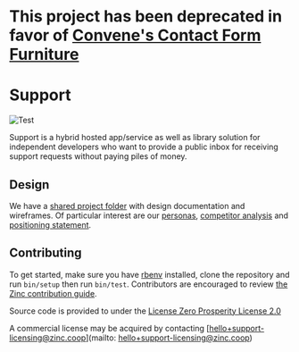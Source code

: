 # This project has been deprecated in favor of [Convene's Contact Form Furniture](https://github.com/zinc-collective/convene/issues/847)

# Support
![Test](https://github.com/zinc-collective/support/workflows/Ruby/badge.svg)

Support is a hybrid hosted app/service as well as library solution for independent developers who want to provide a public inbox for receiving support requests without paying piles of money.

## Design

We have a [shared project folder] with design documentation and wireframes. Of particular interest are our [personas], [competitor analysis] and [positioning statement].

[personas]: https://docs.google.com/document/d/1tW5FlsIkiaKMlQ79uyuLek_oY076Iauez4X-wz_huaA/edit#
[competitor analysis]: https://docs.google.com/spreadsheets/d/1v0GYAL479AwYstTg_DyHVPjWAldc2dx69r__JJmkEnI/edit?usp=drive_web&ouid=109885491663234077023
[positioning statement]: https://docs.google.com/document/d/1Hd8J0WYjrea2YJ5vXFO2W25briSoeWOHLLDKUfWV3dU/edit
[shared project folder]: https://drive.google.com/drive/folders/1S_bH6MxGGXccoD0qwvAnxI5XFOzyOuz5

## Contributing
To get started, make sure you have [rbenv](https://github.com/rbenv/rbenv) installed, clone the repository and run `bin/setup` then run `bin/test`.
Contributors are encouraged to review [the Zinc contribution guide](https://www.zinc.coop/contributing/).

Source code is provided to under the [License Zero Prosperity License 2.0](./LICENSE)

A commercial license may be acquired by contacting [hello+support-licensing@zinc.coop](mailto: hello+support-licensing@zinc.coop)

